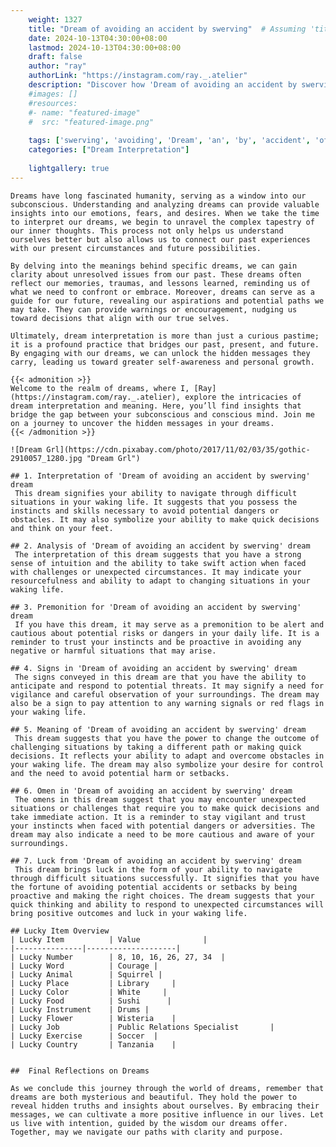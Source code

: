 ```yaml
---
    weight: 1327
    title: "Dream of avoiding an accident by swerving"  # Assuming 'title' column exists
    date: 2024-10-13T04:30:00+08:00
    lastmod: 2024-10-13T04:30:00+08:00
    draft: false
    author: "ray"
    authorLink: "https://instagram.com/ray._.atelier"
    description: "Discover how 'Dream of avoiding an accident by swerving' can interpret your future and uncover its significant meanings in your life."
    #images: []
    #resources:
    #- name: "featured-image"
    #  src: "featured-image.png"
    
    tags: ['swerving', 'avoiding', 'Dream', 'an', 'by', 'accident', 'of']
    categories: ["Dream Interpretation"]
    
    lightgallery: true
---
```

    
    Dreams have long fascinated humanity, serving as a window into our subconscious. Understanding and analyzing dreams can provide valuable insights into our emotions, fears, and desires. When we take the time to interpret our dreams, we begin to unravel the complex tapestry of our inner thoughts. This process not only helps us understand ourselves better but also allows us to connect our past experiences with our present circumstances and future possibilities.
    
    By delving into the meanings behind specific dreams, we can gain clarity about unresolved issues from our past. These dreams often reflect our memories, traumas, and lessons learned, reminding us of what we need to confront or embrace. Moreover, dreams can serve as a guide for our future, revealing our aspirations and potential paths we may take. They can provide warnings or encouragement, nudging us toward decisions that align with our true selves.
    
    Ultimately, dream interpretation is more than just a curious pastime; it is a profound practice that bridges our past, present, and future. By engaging with our dreams, we can unlock the hidden messages they carry, leading us toward greater self-awareness and personal growth.
    
    {{< admonition >}}
    Welcome to the realm of dreams, where I, [Ray](https://instagram.com/ray._.atelier), explore the intricacies of dream interpretation and meaning. Here, you’ll find insights that bridge the gap between your subconscious and conscious mind. Join me on a journey to uncover the hidden messages in your dreams.
    {{< /admonition >}}
    
    ![Dream Grl](https://cdn.pixabay.com/photo/2017/11/02/03/35/gothic-2910057_1280.jpg "Dream Grl")
    
    ## 1. Interpretation of 'Dream of avoiding an accident by swerving' dream
     This dream signifies your ability to navigate through difficult situations in your waking life. It suggests that you possess the instincts and skills necessary to avoid potential dangers or obstacles. It may also symbolize your ability to make quick decisions and think on your feet.
    
    ## 2. Analysis of 'Dream of avoiding an accident by swerving' dream
     The interpretation of this dream suggests that you have a strong sense of intuition and the ability to take swift action when faced with challenges or unexpected circumstances. It may indicate your resourcefulness and ability to adapt to changing situations in your waking life.
    
    ## 3. Premonition for 'Dream of avoiding an accident by swerving' dream
     If you have this dream, it may serve as a premonition to be alert and cautious about potential risks or dangers in your daily life. It is a reminder to trust your instincts and be proactive in avoiding any negative or harmful situations that may arise.
    
    ## 4. Signs in 'Dream of avoiding an accident by swerving' dream
     The signs conveyed in this dream are that you have the ability to anticipate and respond to potential threats. It may signify a need for vigilance and careful observation of your surroundings. The dream may also be a sign to pay attention to any warning signals or red flags in your waking life.
    
    ## 5. Meaning of 'Dream of avoiding an accident by swerving' dream
     This dream suggests that you have the power to change the outcome of challenging situations by taking a different path or making quick decisions. It reflects your ability to adapt and overcome obstacles in your waking life. The dream may also symbolize your desire for control and the need to avoid potential harm or setbacks.
    
    ## 6. Omen in 'Dream of avoiding an accident by swerving' dream
     The omens in this dream suggest that you may encounter unexpected situations or challenges that require you to make quick decisions and take immediate action. It is a reminder to stay vigilant and trust your instincts when faced with potential dangers or adversities. The dream may also indicate a need to be more cautious and aware of your surroundings.
    
    ## 7. Luck from 'Dream of avoiding an accident by swerving' dream
     This dream brings luck in the form of your ability to navigate through difficult situations successfully. It signifies that you have the fortune of avoiding potential accidents or setbacks by being proactive and making the right choices. The dream suggests that your quick thinking and ability to respond to unexpected circumstances will bring positive outcomes and luck in your waking life.
    
    ## Lucky Item Overview
    | Lucky Item          | Value              |
    |---------------|--------------------|
    | Lucky Number        | 8, 10, 16, 26, 27, 34  |
    | Lucky Word          | Courage |
    | Lucky Animal        | Squirrel |
    | Lucky Place         | Library     |
    | Lucky Color         | White     |
    | Lucky Food          | Sushi      |
    | Lucky Instrument    | Drums |
    | Lucky Flower        | Wisteria    |
    | Lucky Job           | Public Relations Specialist       |
    | Lucky Exercise      | Soccer  |
    | Lucky Country       | Tanzania    |
    
    
    ##  Final Reflections on Dreams
    
    As we conclude this journey through the world of dreams, remember that dreams are both mysterious and beautiful. They hold the power to reveal hidden truths and insights about ourselves. By embracing their messages, we can cultivate a more positive influence in our lives. Let us live with intention, guided by the wisdom our dreams offer. Together, may we navigate our paths with clarity and purpose.
    